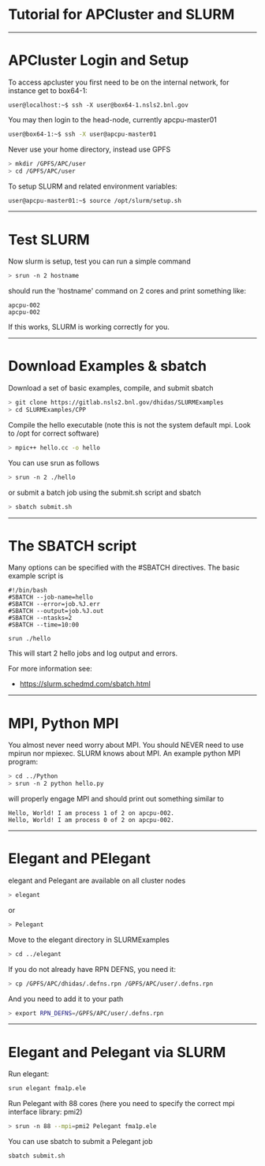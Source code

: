 # Tutorial for APCluster and SLURM

---

# APCluster Login and Setup

To access apcluster you first need to be on the internal network, for instance get to box64-1:
```
user@localhost:~$ ssh -X user@box64-1.nsls2.bnl.gov
```
You may then login to the head-node, currently apcpu-master01
```bash
user@box64-1:~$ ssh -X user@apcpu-master01
```

Never use your home directory, instead use GPFS
```bash
> mkdir /GPFS/APC/user
> cd /GPFS/APC/user
```

To setup SLURM and related environment variables:
```bash
user@apcpu-master01:~$ source /opt/slurm/setup.sh
```


---

# Test SLURM
Now slurm is setup, test you can run a simple command
```bash
> srun -n 2 hostname
```
should run the 'hostname' command on 2 cores and print something like:
```text
apcpu-002
apcpu-002
```
If this works, SLURM is working correctly for you.


---

# Download Examples & sbatch
Download a set of basic examples, compile, and submit sbatch
```bash
> git clone https://gitlab.nsls2.bnl.gov/dhidas/SLURMExamples
> cd SLURMExamples/CPP
```
Compile the hello executable (note this is not the system default mpi.  Look to /opt for correct software)
```bash
> mpic++ hello.cc -o hello
```
You can use srun as follows
```bash
> srun -n 2 ./hello
```
or submit a batch job using the submit.sh script and sbatch
```bash
> sbatch submit.sh
```

---

# The SBATCH script
Many options can be specified with the #SBATCH directives.  The basic example script is
```text
#!/bin/bash
#SBATCH --job-name=hello
#SBATCH --error=job.%J.err
#SBATCH --output=job.%J.out
#SBATCH --ntasks=2
#SBATCH --time=10:00

srun ./hello
```
This will start 2 hello jobs and log output and errors.

For more information see:
- https://slurm.schedmd.com/sbatch.html

---

# MPI, Python MPI
You almost never need worry about MPI.  You should NEVER need to use mpirun nor mpiexec.  SLURM knows about MPI.  An example python MPI program:
```bash
> cd ../Python
> srun -n 2 python hello.py
```
will properly engage MPI and should print out something similar to
```text
Hello, World! I am process 1 of 2 on apcpu-002.
Hello, World! I am process 0 of 2 on apcpu-002.
```

---

# Elegant and PElegant
elegant and Pelegant are available on all cluster nodes
```bash
> elegant
```
or
```bash
> Pelegant
```
Move to the elegant directory in SLURMExamples
```bash
> cd ../elegant
```
If you do not already have RPN DEFNS, you need it:
```bash
> cp /GPFS/APC/dhidas/.defns.rpn /GPFS/APC/user/.defns.rpn
```
And you need to add it to your path
```bash
> export RPN_DEFNS=/GPFS/APC/user/.defns.rpn
```

---

# Elegant and Pelegant via SLURM
Run elegant:
```bash
srun elegant fma1p.ele
```
Run Pelegant with 88 cores (here you need to specify the correct mpi interface library: pmi2)
```bash
> srun -n 88 --mpi=pmi2 Pelegant fma1p.ele
```
You can use sbatch to submit a Pelegant job
```bash
sbatch submit.sh
```
